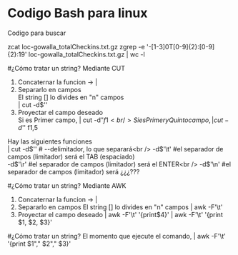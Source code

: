# Codigo Bash para linux

Codigo para buscar 

zcat loc-gowalla_totalCheckins.txt.gz
zgrep -e '-[1-3]0T[0-9]\{2\}:[0-9]\{2\}:19' loc-gowalla_totalCheckins.txt.gz | wc -l

#¿Cómo tratar un string?
Mediante CUT <br />
1) Concaternar la funcion -> | <br />
2) Separarlo en campos <br />
    El string [] lo divides en "n" campos <br />
    | cut -d$''<br />
3) Proyectar el campo deseado<br />
    Si es Primer campo, | cut -d$'' f1 <br />
    Si es Primer y Quinto campo, | cut -d$'' f1,5 <br />

Hay las siguientes funciones<br />
| cut -d$'' # --delimitador, lo que separará<br />
-d$'\t' #el separador de campos (limitador) será el TAB (espaciado)<br />
-d$'\r' #el separador de campos (limitador) será el ENTER<br />
-d$'\n' #el separador de campos (limitador) será ¿¿¿???<br />

#¿Cómo tratar un string?
Mediante AWK
1) Concaternar la funcion -> |
2) Separarlo en campos
    El string [] lo divides en "n" campos
    | awk -F'\t'
3) Proyectar el campo deseado
    | awk -F'\t' '{print$4}'
    | awk -F'\t' '{print $1, $2, $3}'


#¿Cómo tratar un string?
El momento que ejecute el comando, 
| awk -F'\t' '{print $1"," $2"," $3}'
